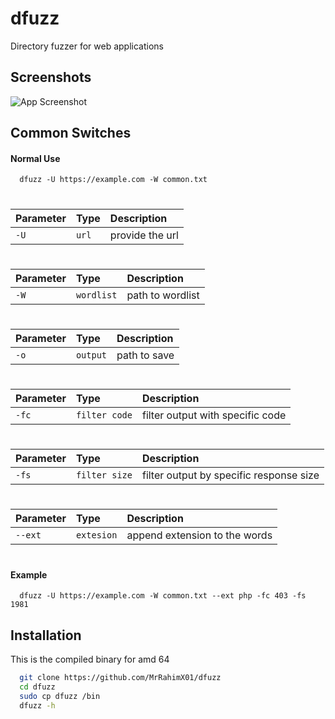 
# dfuzz

Directory fuzzer for web applications


## Screenshots

![App Screenshot](https://via.placeholder.com/468x300?text=App+Screenshot+Here)





## Common Switches

#### Normal Use

```http
  dfuzz -U https://example.com -W common.txt
```
#
#

| Parameter | Type     | Description                |
| :-------- | :------- | :------------------------- |
| `-U` | `url` | provide the url |

#

| Parameter | Type     | Description                       |
| :-------- | :------- | :-------------------------------- |
| `-W`      | `wordlist` | path to  wordlist |

#

| Parameter | Type     | Description                       |
| :-------- | :------- | :-------------------------------- |
| `-o`      | `output` | path to save |

#

| Parameter | Type     | Description                       |
| :-------- | :------- | :-------------------------------- |
| `-fc`      | `filter code` | filter output with specific code |

#

| Parameter | Type     | Description                       |
| :-------- | :------- | :-------------------------------- |
| `-fs`      | `filter size` | filter output by specific response size |


#

| Parameter | Type     | Description                       |
| :-------- | :------- | :-------------------------------- |
| `--ext`      | `extesion` | append extension to the words |

#
#### Example

```http
  dfuzz -U https://example.com -W common.txt --ext php -fc 403 -fs 1981

```

## Installation

This is the compiled binary for amd 64

```bash
  git clone https://github.com/MrRahimX01/dfuzz
  cd dfuzz
  sudo cp dfuzz /bin
  dfuzz -h
```
    
